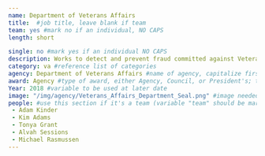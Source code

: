 ```yaml
---
name: Department of Veterans Affairs
title:  #job title, leave blank if team
team: yes #mark no if an individual, NO CAPS
length: short

single: no #mark yes if an individual NO CAPS
description: Works to detect and prevent fraud committed against Veterans. This crack team finds out what went wrong, protects the Veteran and/or beneficiary from further fraud, and helps the individual become financially `whole' again by reissuing benefits.
category: va #reference list of categories
agency: Department of Veterans Affairs #name of agency, capitalize first letter of each name
award: Agency #type of award, either Agency, Council, or President's; this is case sensitive so make sure to match the options listed exactly. This section generates the format of the card
Year: 2018 #variable to be used at later date
image: "/img/agency/Veterans_Affairs_Department_Seal.png" #image needed for Team award (agency seal) and President's award (headshot); leave empty if and individual Agency award, IMAGE PATH: /img/agency/GSA_Seal.png
people: #use this section if it's a team (variable "team" should be marked "yes" above)
 - Adam Kinder
 - Kim Adams
 - Tonya Grant
 - Alvah Sessions
 - Michael Rasmussen
---
```

